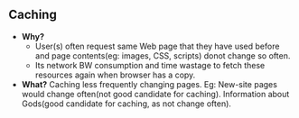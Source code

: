 ## Caching
- **Why?** 
  - User(s) often request same Web page that they have used before and page contents(eg: images, CSS, scripts) donot change so often. 
  - Its network BW consumption and time wastage to fetch these resources again when browser has a copy.
- **What?** Caching less frequently changing pages. Eg: New-site pages would change often(not good candidate for caching). Information about Gods(good candidate for caching, as not change often).
